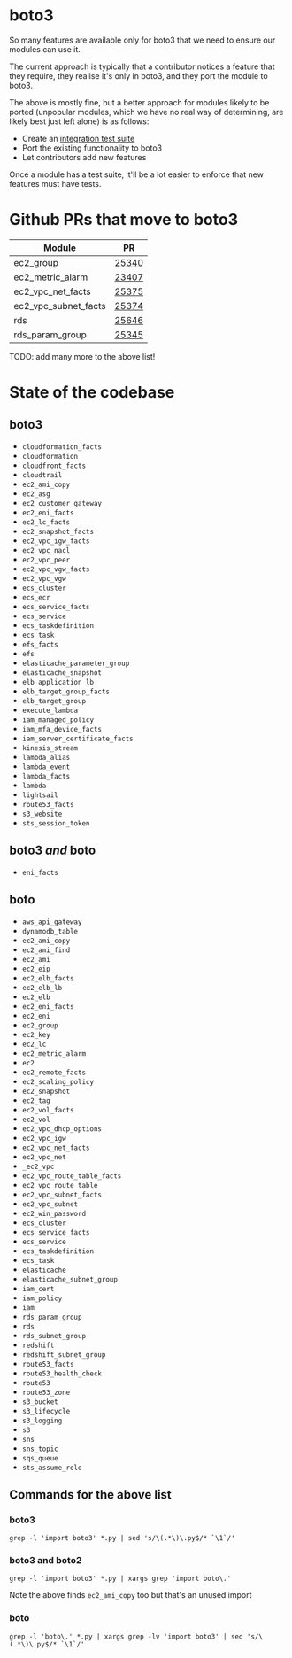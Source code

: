 # boto3

So many features are available only for boto3 that we need
to ensure our modules can use it.

The current approach is typically that a contributor notices
a feature that they require, they realise it's only in boto3,
and they port the module to boto3.

The above is mostly fine, but a better approach for modules
likely to be ported (unpopular modules, which we have no real
way of determining, are likely best just left alone) is as
follows:

* Create an [integration test suite](integration.md)
* Port the existing functionality to boto3
* Let contributors add new features

Once a module has a test suite, it'll be a lot easier to
enforce that new features must have tests.

# Github PRs that move to boto3

| Module               | PR                                                     |
|----------------------|--------------------------------------------------------|
| ec2_group            | [25340](https://github.com/ansible/ansible/pull/25340) |
| ec2_metric_alarm     | [23407](https://github.com/ansible/ansible/pull/23407) |
| ec2_vpc_net_facts    | [25375](https://github.com/ansible/ansible/pull/25375) |
| ec2_vpc_subnet_facts | [25374](https://github.com/ansible/ansible/pull/25374) |
| rds                  | [25646](https://github.com/ansible/ansible/pull/25646) |
| rds_param_group      | [25345](https://github.com/ansible/ansible/pull/25345) |

TODO: add many more to the above list!

# State of the codebase

## boto3

* `cloudformation_facts`
* `cloudformation`
* `cloudfront_facts`
* `cloudtrail`
* `ec2_ami_copy`
* `ec2_asg`
* `ec2_customer_gateway`
* `ec2_eni_facts`
* `ec2_lc_facts`
* `ec2_snapshot_facts`
* `ec2_vpc_igw_facts`
* `ec2_vpc_nacl`
* `ec2_vpc_peer`
* `ec2_vpc_vgw_facts`
* `ec2_vpc_vgw`
* `ecs_cluster`
* `ecs_ecr`
* `ecs_service_facts`
* `ecs_service`
* `ecs_taskdefinition`
* `ecs_task`
* `efs_facts`
* `efs`
* `elasticache_parameter_group`
* `elasticache_snapshot`
* `elb_application_lb`
* `elb_target_group_facts`
* `elb_target_group`
* `execute_lambda`
* `iam_managed_policy`
* `iam_mfa_device_facts`
* `iam_server_certificate_facts`
* `kinesis_stream`
* `lambda_alias`
* `lambda_event`
* `lambda_facts`
* `lambda`
* `lightsail`
* `route53_facts`
* `s3_website`
* `sts_session_token`

## boto3 *and* boto

* `eni_facts`

## boto

* `aws_api_gateway`
* `dynamodb_table`
* `ec2_ami_copy`
* `ec2_ami_find`
* `ec2_ami`
* `ec2_eip`
* `ec2_elb_facts`
* `ec2_elb_lb`
* `ec2_elb`
* `ec2_eni_facts`
* `ec2_eni`
* `ec2_group`
* `ec2_key`
* `ec2_lc`
* `ec2_metric_alarm`
* `ec2`
* `ec2_remote_facts`
* `ec2_scaling_policy`
* `ec2_snapshot`
* `ec2_tag`
* `ec2_vol_facts`
* `ec2_vol`
* `ec2_vpc_dhcp_options`
* `ec2_vpc_igw`
* `ec2_vpc_net_facts`
* `ec2_vpc_net`
* `_ec2_vpc`
* `ec2_vpc_route_table_facts`
* `ec2_vpc_route_table`
* `ec2_vpc_subnet_facts`
* `ec2_vpc_subnet`
* `ec2_win_password`
* `ecs_cluster`
* `ecs_service_facts`
* `ecs_service`
* `ecs_taskdefinition`
* `ecs_task`
* `elasticache`
* `elasticache_subnet_group`
* `iam_cert`
* `iam_policy`
* `iam`
* `rds_param_group`
* `rds`
* `rds_subnet_group`
* `redshift`
* `redshift_subnet_group`
* `route53_facts`
* `route53_health_check`
* `route53`
* `route53_zone`
* `s3_bucket`
* `s3_lifecycle`
* `s3_logging`
* `s3`
* `sns`
* `sns_topic`
* `sqs_queue`
* `sts_assume_role`

## Commands for the above list

### boto3

```
grep -l 'import boto3' *.py | sed 's/\(.*\)\.py$/* `\1`/'
```

### boto3 and boto2

```
grep -l 'import boto3' *.py | xargs grep 'import boto\.'
```

Note the above finds `ec2_ami_copy` too but that's an unused import

### boto
```
grep -l 'boto\.' *.py | xargs grep -lv 'import boto3' | sed 's/\(.*\)\.py$/* `\1`/'
```
